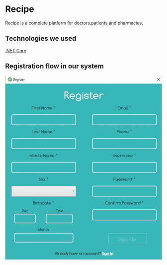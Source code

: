 # Recipe
Recipe is a complete platform for doctors,patients and pharmacies.

## Technologies we used
<a href="https://github.com/dotnet/core">.NET Core</a>

## Registration flow in our system

![Alt Text](https://github.com/DanielyanAndranik/Recipe/blob/master/docs/UI/sign-up-flow.gif)
